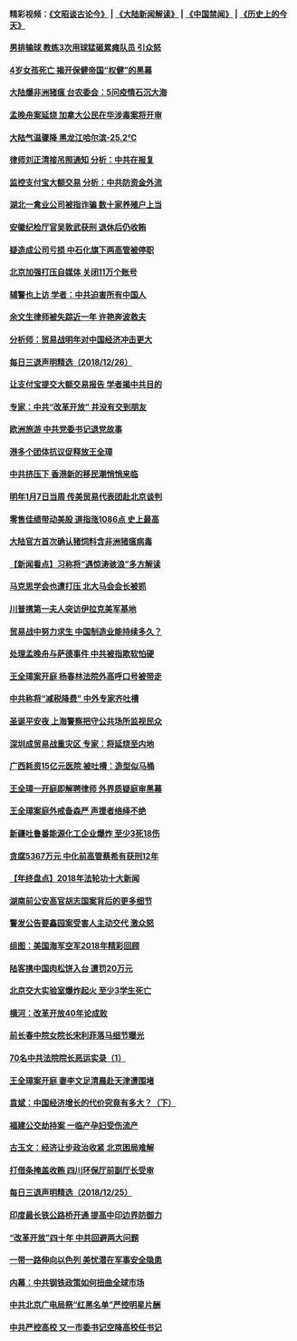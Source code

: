 #### 精彩视频：[《文昭谈古论今》](https://github.com/gfw-breaker/wenzhao/blob/master/README.md?t=12270931) | [《大陆新闻解读》](https://github.com/gfw-breaker/ntdtv-comedy/blob/master/README.md?t=12270931) | [《中国禁闻》](https://github.com/gfw-breaker/ntdtv-news/blob/master/README.md?t=12270931) | [《历史上的今天》](https://github.com/gfw-breaker/today-in-history/blob/master/README.md?t=12270931) 

#### [男排输球 教练3次用球猛砸累瘫队员 引众怒](../pages/nsc413/n10934888.md?t=12270931) 

#### [4岁女孩死亡 揭开保健帝国“权健”的黑幕](../pages/nsc413/n10935380.md?t=12270931) 

#### [大陆爆非洲猪瘟 台农委会：5问疫情石沉大海](../pages/nsc413/n10935190.md?t=12270931) 

#### [孟晚舟案延烧 加拿大公民在华涉毒案将开审](../pages/nsc413/n10934654.md?t=12270931) 

#### [大陆气温骤降 黑龙江哈尔滨-25.2℃](../pages/nsc413/n10934794.md?t=12270931) 

#### [律师刘正清接吊照通知 分析：中共在报复](../pages/nsc413/n10935218.md?t=12270931) 

#### [监控支付宝大额交易 分析：中共防资金外流](../pages/nsc413/n10934688.md?t=12270931) 

#### [湖北一禽业公司被指诈骗 数十家养殖户上当](../pages/nsc413/n10934661.md?t=12270931) 

#### [安徽纪检厅官吴敦武获刑 退休后仍收贿](../pages/nsc413/n10935083.md?t=12270931) 

#### [疑造成公司亏损 中石化旗下两高管被停职](../pages/nsc413/n10935039.md?t=12270931) 

#### [北京加强打压自媒体 关闭11万个账号](../pages/nsc413/n10934760.md?t=12270931) 

#### [辅警也上访 学者：中共迫害所有中国人](../pages/nsc413/n10934745.md?t=12270931) 

#### [余文生律师被失踪近一年 许艳奔波救夫](../pages/nsc413/n10934426.md?t=12270931) 

#### [分析师：贸易战明年对中国经济冲击更大](../pages/nsc413/n10934732.md?t=12270931) 

#### [每日三退声明精选（2018/12/26）](../pages/nsc413/n10934837.md?t=12270931) 


#### [让支付宝提交大额交易报告 学者揭中共目的](../pages/nsc413/n10934564.md?t=12270931) 

#### [专家：中共“改革开放” 并没有交到朋友](../pages/nsc413/n10934466.md?t=12270931) 

#### [欧洲旅游 中共党委书记退党故事](../pages/nsc413/n10932284.md?t=12270931) 

#### [港多个团体抗议促释放王全璋](../pages/nsc413/n10934576.md?t=12270931) 

#### [中共挤压下 香港新的移民潮悄悄来临](../pages/nsc413/n10934111.md?t=12270931) 

#### [明年1月7日当周 传美贸易代表团赴北京谈判](../pages/nsc413/n10934528.md?t=12270931) 

#### [零售佳绩带动美股 道指涨1086点 史上最高](../pages/nsc413/n10934429.md?t=12270931) 

#### [大陆官方首次确认猪饲料含非洲猪瘟病毒](../pages/nsc413/n10934405.md?t=12270931) 

#### [【新闻看点】习称将“遇惊涛骇浪”多方解读](../pages/nsc413/n10934182.md?t=12270931) 

#### [马克思学会也遭打压 北大马会会长被抓](../pages/nsc413/n10934308.md?t=12270931) 

#### [川普携第一夫人突访伊拉克美军基地](../pages/nsc413/n10934352.md?t=12270931) 

#### [贸易战中努力求生 中国制造业能持续多久？](../pages/nsc413/n10934257.md?t=12270931) 

#### [处理孟晚舟与萨德事件 中共被指欺软怕硬](../pages/nsc413/n10934058.md?t=12270931) 

#### [王全璋案开庭 杨春林法院外高呼口号被带走](../pages/nsc413/n10934187.md?t=12270931) 

#### [中共称将“减税降费” 中外专家齐吐槽](../pages/nsc413/n10933950.md?t=12270931) 

#### [圣诞平安夜 上海警察把守公共场所监视民众](../pages/nsc413/n10933564.md?t=12270931) 

#### [深圳成贸易战重灾区 专家：将延烧至内地](../pages/nsc413/n10934053.md?t=12270931) 

#### [广西耗资15亿元医院 被吐槽：造型似马桶](../pages/nsc413/n10933949.md?t=12270931) 

#### [王全璋一开庭即解聘律师 外界质疑庭审黑幕](../pages/nsc413/n10933425.md?t=12270931) 

#### [王全璋案庭外戒备森严 声援者络绎不绝](../pages/nsc413/n10933661.md?t=12270931) 

#### [新疆吐鲁番能源化工企业爆炸 至少3死18伤](../pages/nsc413/n10933329.md?t=12270931) 


#### [贪腐5367万元 中化前高管蔡希有获刑12年](../pages/nsc413/n10933540.md?t=12270931) 

#### [【年终盘点】2018年法轮功十大新闻](../pages/nsc413/n10922724.md?t=12270931) 

#### [湖南前公安高官胡志国案背后的更多细节](../pages/nsc413/n10933412.md?t=12270931) 

#### [警发公告要鑫园案受害人主动交代 激众怒](../pages/nsc413/n10932735.md?t=12270931) 

#### [组图：美国海军空军2018年精彩回顾](../pages/nsc413/n10933462.md?t=12270931) 

#### [陆客携中国肉松饼入台 遭罚20万元](../pages/nsc413/n10933511.md?t=12270931) 

#### [北京交大实验室爆炸起火 至少3学生死亡](../pages/nsc413/n10931460.md?t=12270931) 

#### [横河：改革开放40年论成败](../pages/nsc413/n10933222.md?t=12270931) 

#### [前长春中院女院长宋利菲落马细节曝光](../pages/nsc413/n10933123.md?t=12270931) 

#### [70名中共法院院长恶运实录（1）](../pages/nsc413/n10888370.md?t=12270931) 

#### [王全璋案开庭 妻李文足清晨赴天津遭围堵](../pages/nsc413/n10932930.md?t=12270931) 

#### [袁斌：中国经济增长的代价究竟有多大？（下）](../pages/nsc413/n10933047.md?t=12270931) 

#### [福建公交劫持案 一临产孕妇受伤流产](../pages/nsc413/n10932862.md?t=12270931) 

#### [古玉文：经济让步政治收紧 北京困局难解](../pages/nsc413/n10932945.md?t=12270931) 

#### [打借条掩盖收贿 四川环保厅前副厅长受审](../pages/nsc413/n10932520.md?t=12270931) 

#### [每日三退声明精选（2018/12/25）](../pages/nsc413/n10932870.md?t=12270931) 

#### [印度最长铁公路桥开通 提高中印边界防御力](../pages/nsc413/n10932809.md?t=12270931) 

#### [“改革开放”四十年 中共回避两大问题](../pages/nsc413/n10931097.md?t=12270931) 

#### [一带一路伸向以色列 美忧潜在军事安全隐患](../pages/nsc413/n10932712.md?t=12270931) 

#### [内幕：中共钢铁政策如何扭曲全球市场](../pages/nsc413/n10932207.md?t=12270931) 

#### [中共北京广电局祭“红黑名单”严控明星片酬](../pages/nsc413/n10932581.md?t=12270931) 

#### [中共严控高校 又一市委书记空降高校任书记](../pages/nsc413/n10932622.md?t=12270931) 

